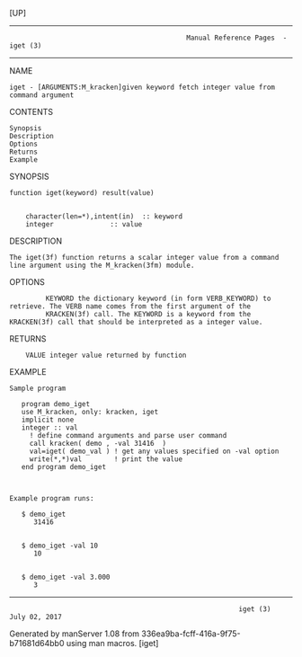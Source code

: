 [UP]

-----------------------------------------------------------------------------------------------------------------------------------
                                                Manual Reference Pages  - iget (3)
-----------------------------------------------------------------------------------------------------------------------------------
                                                                 
NAME

    iget - [ARGUMENTS:M_kracken]given keyword fetch integer value from command argument

CONTENTS

    Synopsis
    Description
    Options
    Returns
    Example

SYNOPSIS

    function iget(keyword) result(value)


        character(len=*),intent(in)  :: keyword
        integer              :: value



DESCRIPTION

    The iget(3f) function returns a scalar integer value from a command line argument using the M_kracken(3fm) module.

OPTIONS

             KEYWORD the dictionary keyword (in form VERB_KEYWORD) to retrieve. The VERB name comes from the first argument of the
             KRACKEN(3f) call. The KEYWORD is a keyword from the KRACKEN(3f) call that should be interpreted as a integer value.

RETURNS

        VALUE integer value returned by function

EXAMPLE

    Sample program

       program demo_iget
       use M_kracken, only: kracken, iget
       implicit none
       integer :: val
         ! define command arguments and parse user command
         call kracken( demo , -val 31416  )
         val=iget( demo_val ) ! get any values specified on -val option
         write(*,*)val        ! print the value
       end program demo_iget



    Example program runs:

       $ demo_iget
          31416


       $ demo_iget -val 10
          10


       $ demo_iget -val 3.000
          3

-----------------------------------------------------------------------------------------------------------------------------------

                                                             iget (3)                                                 July 02, 2017

Generated by manServer 1.08 from 336ea9ba-fcff-416a-9f75-b71681d64bb0 using man macros.
                                                              [iget]
